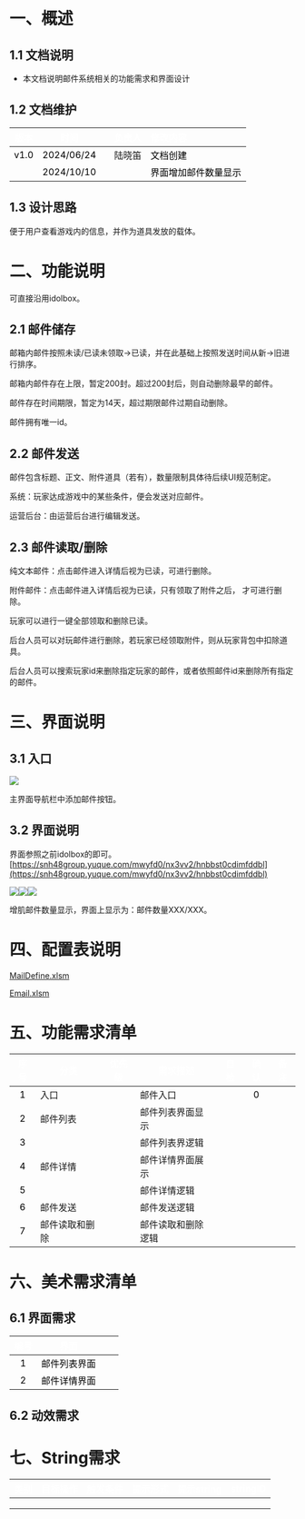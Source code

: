 # 一、概述
## 1.1 文档说明
+ 本文档说明邮件系统相关的功能需求和界面设计

## 1.2 文档维护
| <font style="color:white;">版本</font> | <font style="color:white;">时间</font> | | <font style="color:white;">负责人</font> | <font style="color:white;">修改内容</font> |
| :---: | :---: | --- | :---: | :--- |
| <font style="color:black;">v1.0</font> | <font style="color:black;">2024/06/24</font> | | 陆晓笛 | <font style="color:black;">文档创建</font> |
| <font style="color:black;"></font> | <font style="color:black;">2024/10/10</font> | |  | <font style="color:black;">界面增加邮件数量显示</font> |


## 1.3 设计思路
便于用户查看游戏内的信息，并作为道具发放的载体。

# 二、功能说明
可直接沿用idolbox。

## 2.1 邮件储存
邮箱内邮件按照未读/已读未领取→已读，并在此基础上按照发送时间从新→旧进行排序。

邮箱内邮件存在上限，暂定200封。超过200封后，则自动删除最早的邮件。

邮件存在时间期限，暂定为14天，超过期限邮件过期自动删除。

邮件拥有唯一id。

## 2.2 邮件发送
邮件包含标题、正文、附件道具（若有），数量限制具体待后续UI规范制定。

系统：玩家达成游戏中的某些条件，便会发送对应邮件。

运营后台：由运营后台进行编辑发送。

## 2.3 邮件读取/删除
纯文本邮件：点击邮件进入详情后视为已读，可进行删除。

附件邮件：点击邮件进入详情后视为已读，只有领取了附件之后， 才可进行删除。

玩家可以进行一键全部领取和删除已读。



后台人员可以对玩邮件进行删除，若玩家已经领取附件，则从玩家背包中扣除道具。

后台人员可以搜索玩家id来删除指定玩家的邮件，或者依照邮件id来删除所有指定的邮件。

# 三、界面说明
## 3.1 入口
![](https://cdn.nlark.com/yuque/0/2024/png/43554293/1719217872013-80330c54-e8eb-46eb-9446-fb46031ebf21.png)

主界面导航栏中添加邮件按钮。

## 3.2 界面说明
界面参照之前idolbox的即可。[https://snh48group.yuque.com/mwyfd0/nx3vv2/hnbbst0cdimfddbl](https://snh48group.yuque.com/mwyfd0/nx3vv2/hnbbst0cdimfddbl)

![](https://cdn.nlark.com/yuque/0/2024/jpeg/43554293/1719218247506-8b8effa6-4b26-44c0-9674-cd905eb16148.jpeg)![](https://cdn.nlark.com/yuque/0/2024/jpeg/43554293/1719218250542-04f029ed-09a2-4f2d-a0d9-e03c8d3abda3.jpeg)![](https://cdn.nlark.com/yuque/0/2024/jpeg/43554293/1719218253197-f1b0d332-d233-4a58-8978-42bad6eefa1b.jpeg)

增肌邮件数量显示，界面上显示为：邮件数量XXX/XXX。

# 四、配置表说明
[MailDefine.xlsm](https://snh48group.yuque.com/attachments/yuque/0/2024/xlsm/43554293/1719219780275-52c6f31d-69bc-4521-a325-576163cf48c3.xlsm)

[Email.xlsm](https://snh48group.yuque.com/attachments/yuque/0/2024/xlsm/43554293/1719219745593-992887fd-7cbf-417a-a7f7-3999d4abe8bb.xlsm)



# 五、功能需求清单
| **<font style="color:white;">序号</font>** | **<font style="color:white;">分类</font>** | **<font style="color:white;">优先级</font>** | **<font style="color:white;">需求描述</font>** | **<font style="color:white;">自检</font>** | **<font style="color:white;">确认</font>** | **<font style="color:white;">备注</font>** |
| :---: | --- | --- | --- | --- | :---: | :---: |
| <font style="color:black;">1</font> | 入口 |  | 邮件入口 | <font style="color:black;"></font> | <font style="color:black;">0</font> | |
| <font style="color:black;">2</font> | 邮件列表 |  | 邮件列表界面显示 | <font style="color:black;"></font> | <font style="color:black;"></font> | |
| <font style="color:black;">3</font> |  |  | 邮件列表界逻辑 | | | |
| <font style="color:black;">4</font> | 邮件详情 |  | 邮件详情界面展示 |  | | |
| <font style="color:black;">5</font> |  |  | 邮件详情逻辑 | | | |
| <font style="color:black;">6</font> | 邮件发送 |  | 邮件发送逻辑 | | | |
| <font style="color:black;">7</font> | 邮件读取和删除 |  | 邮件读取和删除逻辑 | | | |


# 六、美术需求清单
## 6.1 界面需求
| **<font style="color:white;">编号</font>** | **<font style="color:white;">界面</font>** | | |
| :---: | --- | --- | --- |
| <font style="color:black;">1</font> | <font style="color:black;">邮件列表界面</font> | | |
| <font style="color:black;">2</font> | <font style="color:black;">邮件详情界面</font> | | |


## 6.2 动效需求
# 七、String需求
| **<font style="color:white;">类别</font>** | **<font style="color:white;">目标操作</font>** | **<font style="color:white;">触发条件</font>** | **<font style="color:white;">提示形式</font>** | **<font style="color:white;">提示string</font>** | **<font style="color:white;">stringID</font>** |
| --- | --- | --- | --- | --- | :---: |
|  |  |  |  |  | |
| <font style="color:black;"></font> |  |  |  |  | |
| <font style="color:black;"></font> |  |  |  |  | |


